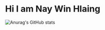 # Hi I am Nay Win Hlaing
![Anurag's GitHub stats](https://github-readme-stats.vercel.app/api?username=justadigit&show_icons=true&theme=radical)
